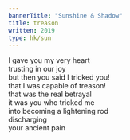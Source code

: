 ```yaml
---
bannerTitle: "Sunshine & Shadow" 
title: treason
written: 2019
type: hk/sun
---
```


I gave you my very heart  
trusting in our joy  
but then you said I tricked you!  
that I was capable of treason!  
that was the real betrayal  
it was you who tricked me  
into becoming a lightening rod  
discharging  
your ancient pain  

